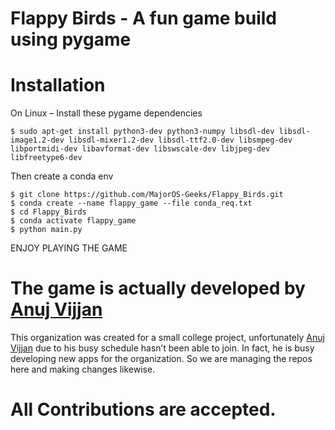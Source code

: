 # Flappy Birds - A fun game build using pygame

# Installation
On Linux –
Install these pygame dependencies
```shell
$ sudo apt-get install python3-dev python3-numpy libsdl-dev libsdl-image1.2-dev libsdl-mixer1.2-dev libsdl-ttf2.0-dev libsmpeg-dev libportmidi-dev libavformat-dev libswscale-dev libjpeg-dev libfreetype6-dev
```

Then create a conda env

```shell
$ git clone https://github.com/MajorOS-Geeks/Flappy_Birds.git
$ conda create --name flappy_game --file conda_req.txt
$ cd Flappy_Birds
$ conda activate flappy_game
$ python main.py
```
ENJOY PLAYING THE GAME

# The game is actually developed by [Anuj Vijjan](https://github.com/AnujVijjan)
This organization was created for a small college project, unfortunately [Anuj Vijjan](https://github.com/AnujVijjan) due to his busy schedule hasn’t been able to join. In fact, he is busy developing new apps for the organization. So we are managing the repos here and making changes likewise.
# All Contributions are accepted.
